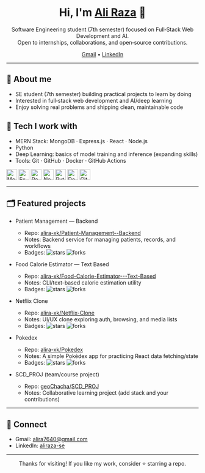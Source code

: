 <!--
This README renders on your GitHub profile.
Update sections (bio, tech, links) anytime!
-->

<h1 align="center">Hi, I'm <a href="https://github.com/alira-xk">Ali Raza</a> 👋</h1>

<p align="center">
  Software Engineering student (7th semester) focused on Full‑Stack Web Development and AI.<br/>
  Open to internships, collaborations, and open‑source contributions.
</p>

<p align="center">
  <a href="mailto:alira7640@gmail.com">Gmail</a> •
  <a href="https://www.linkedin.com/in/aliraza-se">LinkedIn</a>
</p>

---

## 🚀 About me
- SE student (7th semester) building practical projects to learn by doing
- Interested in full‑stack web development and AI/deep learning
- Enjoy solving real problems and shipping clean, maintainable code

## 🧰 Tech I work with
- MERN Stack: MongoDB · Express.js · React · Node.js
- Python
- Deep Learning: basics of model training and inference (expanding skills)
- Tools: Git · GitHub · Docker · GitHub Actions

<p>
  <img alt="MongoDB" src="https://cdn.jsdelivr.net/gh/devicons/devicon/icons/mongodb/mongodb-original.svg" height="28" />
  <img alt="Express" src="https://cdn.jsdelivr.net/gh/devicons/devicon/icons/express/express-original.svg" height="28" />
  <img alt="React" src="https://cdn.jsdelivr.net/gh/devicons/devicon/icons/react/react-original.svg" height="28" />
  <img alt="Node.js" src="https://cdn.jsdelivr.net/gh/devicons/devicon/icons/nodejs/nodejs-original.svg" height="28" />
  <img alt="Python" src="https://cdn.jsdelivr.net/gh/devicons/devicon/icons/python/python-original.svg" height="28" />
  <img alt="Docker" src="https://cdn.jsdelivr.net/gh/devicons/devicon/icons/docker/docker-original.svg" height="28" />
  <img alt="Git" src="https://cdn.jsdelivr.net/gh/devicons/devicon/icons/git/git-original.svg" height="28" />
</p>

---

## 🗂️ Featured projects
- Patient Management — Backend  
  - Repo: [alira-xk/Patient-Management--Backend](https://github.com/alira-xk/Patient-Management--Backend)  
  - Notes: Backend service for managing patients, records, and workflows  
  - Badges: 
    <img src="https://img.shields.io/github/stars/alira-xk/Patient-Management--Backend?style=social" alt="stars"/> 
    <img src="https://img.shields.io/github/forks/alira-xk/Patient-Management--Backend?style=social" alt="forks"/>

- Food Calorie Estimator — Text Based  
  - Repo: [alira-xk/Food-Calorie-Estimator---Text-Based](https://github.com/alira-xk/Food-Calorie-Estimator---Text-Based)  
  - Notes: CLI/text-based calorie estimation utility  
  - Badges: 
    <img src="https://img.shields.io/github/stars/alira-xk/Food-Calorie-Estimator---Text-Based?style=social" alt="stars"/> 
    <img src="https://img.shields.io/github/forks/alira-xk/Food-Calorie-Estimator---Text-Based?style=social" alt="forks"/>

- Netflix Clone  
  - Repo: [alira-xk/Netflix-Clone](https://github.com/alira-xk/Netflix-Clone)  
  - Notes: UI/UX clone exploring auth, browsing, and media lists  
  - Badges: 
    <img src="https://img.shields.io/github/stars/alira-xk/Netflix-Clone?style=social" alt="stars"/> 
    <img src="https://img.shields.io/github/forks/alira-xk/Netflix-Clone?style=social" alt="forks"/>

- Pokedex  
  - Repo: [alira-xk/Pokedex](https://github.com/alira-xk/Pokedex)  
  - Notes: A simple Pokédex app for practicing React data fetching/state  
  - Badges:
    <img src="https://img.shields.io/github/stars/alira-xk/Pokedex?style=social" alt="stars"/>
    <img src="https://img.shields.io/github/forks/alira-xk/Pokedex?style=social" alt="forks"/>

- SCD_PROJ (team/course project)  
  - Repo: [geoChacha/SCD_PROJ](https://github.com/geoChacha/SCD_PROJ)  
  - Notes: Collaborative learning project (add stack and your contributions)

<!-- Tip: Pin these repositories on your GitHub profile for quick visibility. -->

---

<!--
Optional: If you later self-host stats cards, you can re-enable a stats section here.
-->

## 🤝 Connect
- Gmail: <a href="mailto:alira7640@gmail.com">alira7640@gmail.com</a>
- LinkedIn: <a href="https://www.linkedin.com/in/aliraza-se">aliraza-se</a>

---

<p align="center">
  Thanks for visiting! If you like my work, consider ⭐️ starring a repo.
</p>
